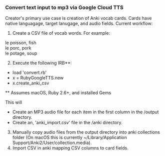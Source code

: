 ### Convert text input to mp3 via Google Cloud TTS

Creator's primary use case is creation of Anki vocab cards. Cards have native languagage, target lanugage, and audio fields. Current workflow:

1. Create a CSV file of vocab words. For example:

le poisson, fish  
le porc, pork  
le potage, soup  

2. Execute the following IRB**:
- load 'convert.rb'
- x = RubyGoogleTTS.new
- x.create_anki_csv

** Assumes macOS, Ruby 2.6+, and installed Gems

This will 
- Create an MP3 audio file for each item in the first column in the /output directory.
- Create an, 'anki_import.csv' file in the /anki directory.


3. Manually copy audio files from the output directory into anki collections folder (On macOS this is currently ~/Library/Application Support/Anki2/User/collection.media).
4. Import CSV in anki mapping CSV columns to card fields.

